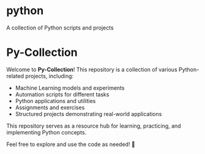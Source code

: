 # python
A collection of Python scripts and projects
# Py-Collection

Welcome to **Py-Collection**! This repository is a collection of various Python-related projects, including:

- Machine Learning models and experiments
- Automation scripts for different tasks
- Python applications and utilities
- Assignments and exercises
- Structured projects demonstrating real-world applications

This repository serves as a resource hub for learning, practicing, and implementing Python concepts.

Feel free to explore and use the code as needed! 🚀

